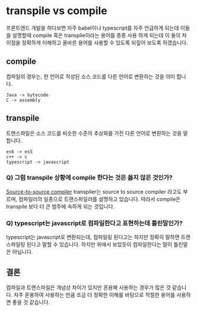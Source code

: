 # transpile vs compile

프론트엔드 개발을 하다보면 자주 babel이나 typescript를 자주 언급하게 되는데 이들을 설명할때 compile 혹은 transplie이라는 용어를 종종 사용 하게 되는데 
이 둘의 차이점을 정확하게 이해하고 올바른 용어를 사용할 수 있도록 되짚어 보도록 하겠습니다.

## compile
컴파일의 경우는, 한 언어로 작성된 소스 코드를 다른 언어로 변환하는 것을 의미 합니다.
```
Java -> bytecode
C -> assembly
```

## transpile
트랜스파일은 소스 코드를 비슷한 수준의 추상화를 가진 다른 언어로 변환하는 것을 말합니다.

```
es6 -> es5
c++ -> c
typescript -> javascript
```

### Q) 그럼 transpile 상황에 compile 한다는 것은 옳지 않은 것인가?
[Source-to-source compiler](https://en.wikipedia.org/wiki/Source-to-source_compiler)
transpiler는 source to source compiler 라고도 부르며, 컴파일러의 일종으로 트랜스파일러를 설명하고 있습니다. 따라서 compile은 transpile 보다 더 큰 범주에 속하게 되는 것입니다.

### Q) typescript는 javascript로 컴파일한다고 표현하는데 틀린말인가?
typescript는 javascript로 변환되는데, 컴파일링 된다고는 하지만 정확히 말하면 트랜스파일링 된다고 말할 수 있습니다. 하지만 위에서 보았듯이 컴파일한다는 말이 틀린말은 아닙니다.

## 결론
컴파일과 트랜스파일은 개념상 차이가 있지만 혼용해 사용하는 경우가 많은 것 같습니다. 자주 혼용하여 사용하는 만큼 조금 더 정확한 이해를 바탕으로 적절한 용어를 사용하면 좋을 것 같습니다.

